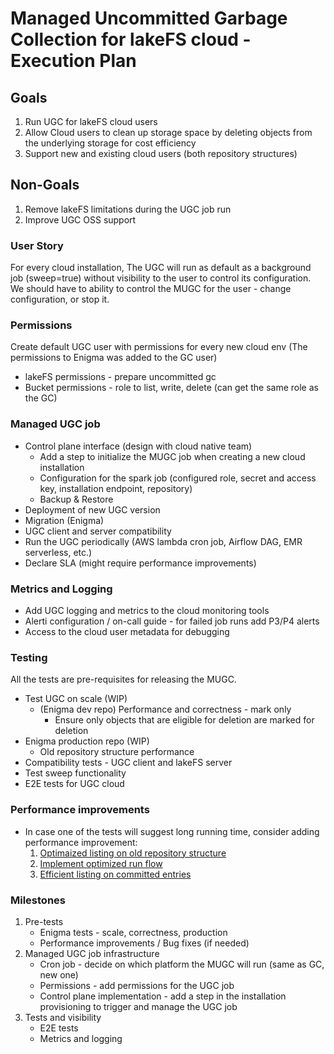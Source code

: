 # Managed Uncommitted Garbage Collection for lakeFS cloud - Execution Plan

## Goals
1. Run UGC for lakeFS cloud users
2. Allow Cloud users to clean up storage space by deleting objects from the underlying storage for cost efficiency
3. Support new and existing cloud users (both repository structures)

## Non-Goals
1. Remove lakeFS limitations during the UGC job run
2. Improve UGC OSS support

### User Story
For every cloud installation, The UGC will run as default as a background job (sweep=true) without visibility to the user to control its configuration.
We should have to ability to control the MUGC for the user - change configuration, or stop it.

### Permissions
Create default UGC user with permissions for every new cloud env (The permissions to Enigma was added to the GC user)
- lakeFS permissions - prepare uncommitted gc
- Bucket permissions - role to list, write, delete (can get the same role as the GC)

### Managed UGC job
- Control plane interface (design with cloud native team)
  - Add a step to initialize the MUGC job when creating a new cloud installation
  - Configuration for the spark job (configured role, secret and access key, installation endpoint, repository)
  - Backup & Restore
- Deployment of new UGC version
- Migration (Enigma)
- UGC client and server compatibility
- Run the UGC periodically (AWS lambda cron job, Airflow DAG, EMR serverless, etc.)
- Declare SLA (might require performance improvements)

### Metrics and Logging
- Add UGC logging and metrics to the cloud monitoring tools
- Alerti configuration / on-call guide - for failed job runs add P3/P4 alerts 
- Access to the cloud user metadata for debugging

### Testing
All the tests are pre-requisites for releasing the MUGC.
- Test UGC on scale (WIP)
  - (Enigma dev repo) Performance and correctness - mark only
    - Ensure only objects that are eligible for deletion are marked for deletion
- Enigma production repo (WIP)
  - Old repository structure performance
- Compatibility tests - UGC client and lakeFS server
- Test sweep functionality
- E2E tests for UGC cloud

### Performance improvements
- In case one of the tests will suggest long running time, consider adding performance improvement:
  1. [Optimaized listing on old repository structure](https://github.com/treeverse/lakeFS/issues/4620)
  2. [Implement optimized run flow](https://github.com/treeverse/lakeFS/issues/4489)
  3. [Efficient listing on committed entries](https://github.com/treeverse/lakeFS/issues/4600)

### Milestones
1. Pre-tests
   * Enigma tests - scale, correctness, production
   * Performance improvements / Bug fixes (if needed)
2. Managed UGC job infrastructure
    * Cron job - decide on which platform the MUGC will run (same as GC, new one)
    * Permissions - add permissions for the UGC job
    * Control plane implementation - add a step in the installation provisioning to trigger and manage the UGC job
3. Tests and visibility
   * E2E tests
   * Metrics and logging